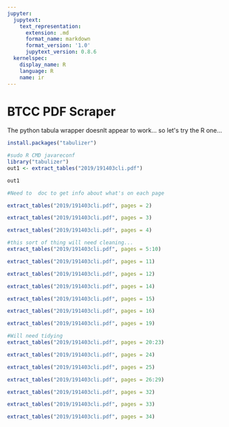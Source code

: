 ```yaml
---
jupyter:
  jupytext:
    text_representation:
      extension: .md
      format_name: markdown
      format_version: '1.0'
      jupytext_version: 0.8.6
  kernelspec:
    display_name: R
    language: R
    name: ir
---
```


# BTCC PDF Scraper


The python tabula wrapper doesnlt appear to work... so let's try the R one...

```R
install.packages("tabulizer")
```

```R
#sudo R CMD javareconf
library("tabulizer")
out1 <- extract_tables("2019/191403cli.pdf")
```

```R
out1
```

```R
#Need to  doc to get info about what's on each page
```

```R
extract_tables("2019/191403cli.pdf", pages = 2)
```

```R
extract_tables("2019/191403cli.pdf", pages = 3)
```

```R
extract_tables("2019/191403cli.pdf", pages = 4)
```

```R
#this sort of thing will need cleaning...
extract_tables("2019/191403cli.pdf", pages = 5:10)
```

```R
extract_tables("2019/191403cli.pdf", pages = 11)
```

```R
extract_tables("2019/191403cli.pdf", pages = 12)
```

```R
extract_tables("2019/191403cli.pdf", pages = 14)
```

```R
extract_tables("2019/191403cli.pdf", pages = 15)
```

```R
extract_tables("2019/191403cli.pdf", pages = 16)
```

```R
extract_tables("2019/191403cli.pdf", pages = 19)
```

```R
#Will need tidying
extract_tables("2019/191403cli.pdf", pages = 20:23)
```

```R
extract_tables("2019/191403cli.pdf", pages = 24)
```

```R
extract_tables("2019/191403cli.pdf", pages = 25)
```

```R
extract_tables("2019/191403cli.pdf", pages = 26:29)
```

```R
extract_tables("2019/191403cli.pdf", pages = 32)
```

```R
extract_tables("2019/191403cli.pdf", pages = 33)
```

```R
extract_tables("2019/191403cli.pdf", pages = 34)
```

```R

```
